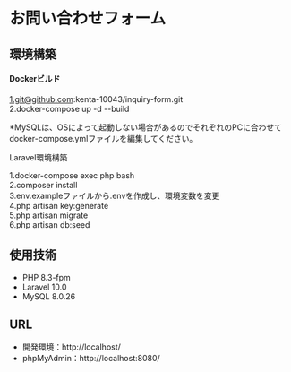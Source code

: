 # お問い合わせフォーム  
## 環境構築  
#### Dockerビルド  

  1.git@github.com:kenta-10043/inquiry-form.git  
  2.docker-compose up -d --build  

  *MySQLは、OSによって起動しない場合があるのでそれぞれのPCに合わせてdocker-compose.ymlファイルを編集してください。  

Laravel環境構築  

1.docker-compose exec php bash  
2.composer install  
3.env.exampleファイルから.envを作成し、環境変数を変更  
4.php artisan key:generate  
5.php artisan migrate  
6.php artisan db:seed  

## 使用技術  

* PHP 8.3-fpm
* Laravel 10.0
* MySQL 8.0.26

## URL  
* 開発環境：http://localhost/
* phpMyAdmin：http://localhost:8080/

  
